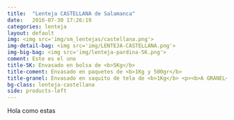 ```yaml
---
title:  "Lenteja CASTELLANA de Salamanca"
date:   2016-07-30 17:26:19
categories: lenteja
layout: default
img: <img src='img/sm_lentejas/castellana.png'>
img-detail-bag: <img src='img/LENTEJA-CASTELLANA.png'>
img-big-bag: <img src='img/lenteja-pardina-5K.png'>
coment: Este es el uno
title-5K: Envasado en bolsa de <b>5Kg</b>
title-coment: Envasado en paquetes de <b>1Kg y 500gr</b>
title-granel: Envasado en saquito de tela de <b>1Kg</b> <p><b>A GRANEL</b><br> Envasado en sacos de <b>10Kg y 25Kg</b> 
bg-class: lenteja-castellana 
side: products-left
---
```


Hola como estas